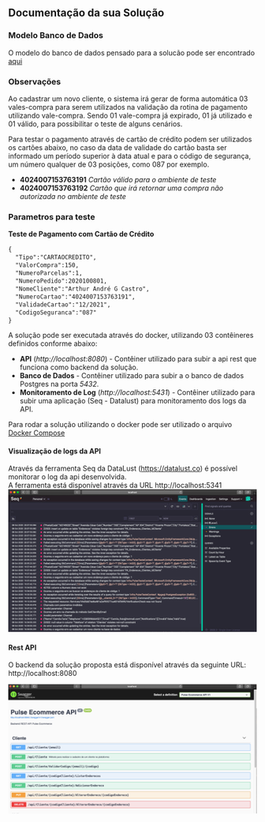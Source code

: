 ## Documentação da sua Solução

### Modelo Banco de Dados
O modelo do banco de dados pensado para a solucão pode ser encontrado [aqui](/documentacao/diagrama.pdf)
### Observações
Ao cadastrar um novo cliente, o sistema irá gerar de forma automática 03 vales-compra para serem utilizados na validação da rotina de pagamento utilizando vale-compra. Sendo 01 vale-compra já expirado, 01 já utilizado e 01 válido, para possibilitar o teste de alguns cenários.

Para testar o pagamento através de cartão de crédito podem ser utilizados os cartões abaixo, no caso da data de validade do cartão basta ser informado um período superior à data atual e para o código de segurança, um número qualquer de 03 posições, como  087 por exemplo.
* **4024007153763191** *Cartão válido para o ambiente de teste*
* **4024007153763192** *Cartão que irá retornar uma compra não autorizada no ambiente de teste*

### Parametros para teste
**Teste de Pagamento com Cartão de Crédito**
```
{
  "Tipo":"CARTAOCREDITO",
  "ValorCompra":150,
  "NumeroParcelas":1,
  "NumeroPedido":2020100801,
  "NomeCliente":"Arthur André G Castro",
  "NumeroCartao":"4024007153763191",
  "ValidadeCartao":"12/2021",
  "CodigoSeguranca":"087"
}
```



A solução pode ser executada através do docker, utilizando 03 contêineres definidos conforme abaixo: <br/>
* **API** (*http://localhost:8080*) - Contêiner utilizado para subir a api rest que funciona como backend da solução.
* **Banco de Dados** - Contêiner utilizado para subir a o banco de dados Postgres na porta *5432*.
* **Monitoramento de Log** (*http://localhost:5431*) - Contêiner utilizado para subir uma aplicação (Seq - Datalust) para monitoramento dos logs da API.

Para rodar a solução utilizando o docker pode ser utilizado o arquivo [Docker Compose](/implementacao/src/docker-compose.yml)

#### Visualização de logs da API
Através da ferramenta Seq da DataLust (https://datalust.co) é possível monitorar o log da api desenvolvida.<br/>
A ferramenta está disponível através da URL http://localhost:5341 <br/>
![seq print](/documentacao/img/seq.png)

#### Rest API
O backend da solução proposta está disponível através da seguinte URL: http://localhost:8080 <br/>

![swagger print](/documentacao/img/api.png)
